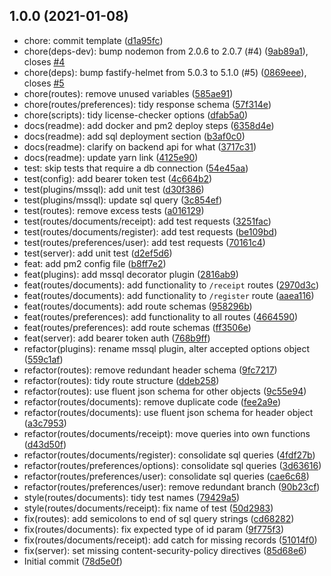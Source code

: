 ## 1.0.0 (2021-01-08)

-   chore: commit template ([d1a95fc](https://github.com/Fdawgs/ydh-app-api-next/commit/d1a95fc))
-   chore(deps-dev): bump nodemon from 2.0.6 to 2.0.7 (#4) ([9ab89a1](https://github.com/Fdawgs/ydh-app-api-next/commit/9ab89a1)), closes [#4](https://github.com/Fdawgs/ydh-app-api-next/issues/4)
-   chore(deps): bump fastify-helmet from 5.0.3 to 5.1.0 (#5) ([0869eee](https://github.com/Fdawgs/ydh-app-api-next/commit/0869eee)), closes [#5](https://github.com/Fdawgs/ydh-app-api-next/issues/5)
-   chore(routes): remove unused variables ([585ae91](https://github.com/Fdawgs/ydh-app-api-next/commit/585ae91))
-   chore(routes/preferences): tidy response schema ([57f314e](https://github.com/Fdawgs/ydh-app-api-next/commit/57f314e))
-   chore(scripts): tidy license-checker options ([dfab5a0](https://github.com/Fdawgs/ydh-app-api-next/commit/dfab5a0))
-   docs(readme): add docker and pm2 deploy steps ([6358d4e](https://github.com/Fdawgs/ydh-app-api-next/commit/6358d4e))
-   docs(readme): add sql deployment section ([b3af0c0](https://github.com/Fdawgs/ydh-app-api-next/commit/b3af0c0))
-   docs(readme): clarify on backend api for what ([3717c31](https://github.com/Fdawgs/ydh-app-api-next/commit/3717c31))
-   docs(readme): update yarn link ([4125e90](https://github.com/Fdawgs/ydh-app-api-next/commit/4125e90))
-   test: skip tests that require a db connection ([54e45aa](https://github.com/Fdawgs/ydh-app-api-next/commit/54e45aa))
-   test(config): add bearer token test ([4c664b2](https://github.com/Fdawgs/ydh-app-api-next/commit/4c664b2))
-   test(plugins/mssql): add unit test ([d30f386](https://github.com/Fdawgs/ydh-app-api-next/commit/d30f386))
-   test(plugins/mssql): update sql query ([3c854ef](https://github.com/Fdawgs/ydh-app-api-next/commit/3c854ef))
-   test(routes): remove excess tests ([a016129](https://github.com/Fdawgs/ydh-app-api-next/commit/a016129))
-   test(routes/documents/receipt): add test requests ([3251fac](https://github.com/Fdawgs/ydh-app-api-next/commit/3251fac))
-   test(routes/documents/register): add test requests ([be109bd](https://github.com/Fdawgs/ydh-app-api-next/commit/be109bd))
-   test(routes/preferences/user): add test requests ([70161c4](https://github.com/Fdawgs/ydh-app-api-next/commit/70161c4))
-   test(server): add unit test ([d2ef5d6](https://github.com/Fdawgs/ydh-app-api-next/commit/d2ef5d6))
-   feat: add pm2 config file ([b8ff7e2](https://github.com/Fdawgs/ydh-app-api-next/commit/b8ff7e2))
-   feat(plugins): add mssql decorator plugin ([2816ab9](https://github.com/Fdawgs/ydh-app-api-next/commit/2816ab9))
-   feat(routes/documents): add functionality to `/receipt` routes ([2970d3c](https://github.com/Fdawgs/ydh-app-api-next/commit/2970d3c))
-   feat(routes/documents): add functionality to `/register` route ([aaea116](https://github.com/Fdawgs/ydh-app-api-next/commit/aaea116))
-   feat(routes/documents): add route schemas ([958296b](https://github.com/Fdawgs/ydh-app-api-next/commit/958296b))
-   feat(routes/preferences): add functionality to all routes ([4664590](https://github.com/Fdawgs/ydh-app-api-next/commit/4664590))
-   feat(routes/preferences): add route schemas ([ff3506e](https://github.com/Fdawgs/ydh-app-api-next/commit/ff3506e))
-   feat(server): add bearer token auth ([768b9ff](https://github.com/Fdawgs/ydh-app-api-next/commit/768b9ff))
-   refactor(plugins): rename mssql plugin, alter accepted options object ([559c1af](https://github.com/Fdawgs/ydh-app-api-next/commit/559c1af))
-   refactor(routes): remove redundant header schema ([9fc7217](https://github.com/Fdawgs/ydh-app-api-next/commit/9fc7217))
-   refactor(routes): tidy route structure ([ddeb258](https://github.com/Fdawgs/ydh-app-api-next/commit/ddeb258))
-   refactor(routes): use fluent json schema for other objects ([9c55e94](https://github.com/Fdawgs/ydh-app-api-next/commit/9c55e94))
-   refactor(routes/documents): remove duplicate code ([fee2a9e](https://github.com/Fdawgs/ydh-app-api-next/commit/fee2a9e))
-   refactor(routes/documents): use fluent json schema for header object ([a3c7953](https://github.com/Fdawgs/ydh-app-api-next/commit/a3c7953))
-   refactor(routes/documents/receipt): move queries into own functions ([d43d50f](https://github.com/Fdawgs/ydh-app-api-next/commit/d43d50f))
-   refactor(routes/documents/register): consolidate sql queries ([4fdf27b](https://github.com/Fdawgs/ydh-app-api-next/commit/4fdf27b))
-   refactor(routes/preferences/options): consolidate sql queries ([3d63616](https://github.com/Fdawgs/ydh-app-api-next/commit/3d63616))
-   refactor(routes/preferences/user): consolidate sql queries ([cae6c68](https://github.com/Fdawgs/ydh-app-api-next/commit/cae6c68))
-   refactor(routes/preferences/user): remove redundant branch ([90b23cf](https://github.com/Fdawgs/ydh-app-api-next/commit/90b23cf))
-   style(routes/documents): tidy test names ([79429a5](https://github.com/Fdawgs/ydh-app-api-next/commit/79429a5))
-   style(routes/documents/receipt): fix name of test ([50d2983](https://github.com/Fdawgs/ydh-app-api-next/commit/50d2983))
-   fix(routes): add semicolons to end of sql query strings ([cd68282](https://github.com/Fdawgs/ydh-app-api-next/commit/cd68282))
-   fix(routes/documents): fix expected type of id param ([9f775f3](https://github.com/Fdawgs/ydh-app-api-next/commit/9f775f3))
-   fix(routes/documents/receipt): add catch for missing records ([51014f0](https://github.com/Fdawgs/ydh-app-api-next/commit/51014f0))
-   fix(server): set missing content-security-policy directives ([85d68e6](https://github.com/Fdawgs/ydh-app-api-next/commit/85d68e6))
-   Initial commit ([78d5e0f](https://github.com/Fdawgs/ydh-app-api-next/commit/78d5e0f))
